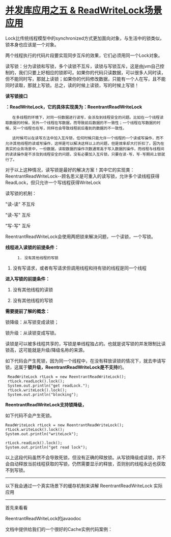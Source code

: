 # [并发库应用之五 & ReadWriteLock场景应用](https://www.cnblogs.com/liang1101/p/6475555.html)

Lock比传统线程模型中的synchronized方式更加面向对象，与生活中的锁类似，锁本身也应该是一个对象。

两个线程执行的代码片段要实现同步互斥的效果，它们必须用同一个Lock对象。

读写锁：分为读锁和写锁，多个读锁不互斥，读锁与写锁互斥，这是由jvm自己控制的，我们只要上好相应的锁即可。如果你的代码只读数据，可以很多人同时读，但不能同时写，那就上读锁；如果你的代码修改数据，只能有一个人在写，且不能同时读取，那就上写锁。总之，读的时候上读锁，写的时候上写锁！

**读写锁接口**

**：ReadWriteLock，它的具体实现类为：ReentrantReadWriteLock**

```
   在多线程的环境下，对同一份数据进行读写，会涉及到线程安全的问题。比如在一个线程读取数据的时候，另外一个线程在写数据，而导致前后数据的不一致性；一个线程在写数据的时候，另一个线程也在写，同样也会导致线程前后看到的数据的不一致性。

   这时候可以在读写方法中加入互斥锁，任何时候只能允许一个线程的一个读或写操作，而不允许其他线程的读或写操作，这样是可以解决这样以上的问题，但是效率却大打折扣了。因为在真实的业务场景中，一份数据，读取数据的操作次数通常高于写入数据的操作，而线程与线程间的读读操作是不涉及到线程安全的问题，没有必要加入互斥锁，只要在读-写，写-写期间上锁就行了。
```

对于以上这种情况，读写锁是最好的解决方案！其中它的实现类：ReentrantReadWriteLock--顾名思义是可重入的读写锁，允许多个读线程获得ReadLock，但只允许一个写线程获得WriteLock

读写锁的机制：

"读-读" 不互斥

"读-写" 互斥

"写-写" 互斥

ReentrantReadWriteLock会使用两把锁来解决问题，一个读锁，一个写锁。

**线程进入读锁的前提条件：**

```
 　　 1. 没有其他线程的写锁
```

1. 没有写请求，或者有写请求但调用线程和持有锁的线程是同一个线程

**进入写锁的前提条件：**

1. 没有其他线程的读锁

2. 没有其他线程的写锁

**需要提前了解的概念：**

锁降级：从写锁变成读锁；

锁升级：从读锁变成写锁。

读锁是可以被多线程共享的，写锁是单线程独占的。也就是说写锁的并发限制比读锁高，这可能就是升级/降级名称的来源。

如下代码会产生死锁，因为同一个线程中，在没有释放读锁的情况下，就去申请写锁，这属于**锁升级，ReentrantReadWriteLock是不支持**的。

```
 ReadWriteLock rtLock = new ReentrantReadWriteLock();
 rtLock.readLock().lock();
 System.out.println("get readLock.");
 rtLock.writeLock().lock();
 System.out.println("blocking");
```

**ReentrantReadWriteLock支持锁降级，**

如下代码不会产生死锁。

```
ReadWriteLock rtLock = new ReentrantReadWriteLock();
rtLock.writeLock().lock();
System.out.println("writeLock");

rtLock.readLock().lock();
System.out.println("get read lock");
```

以上这段代码虽然不会导致死锁，但没有正确的释放锁。从写锁降级成读锁，并不会自动释放当前线程获取的写锁，仍然需要显示的释放，否则别的线程永远也获取不到写锁。

---

以下我会通过一个真实场景下的缓存机制来讲解 ReentrantReadWriteLock 实际应用

---

首先来看看

ReentrantReadWriteLock的javaodoc

文档中提供给我们的一个很好的Cache实例代码案例：

